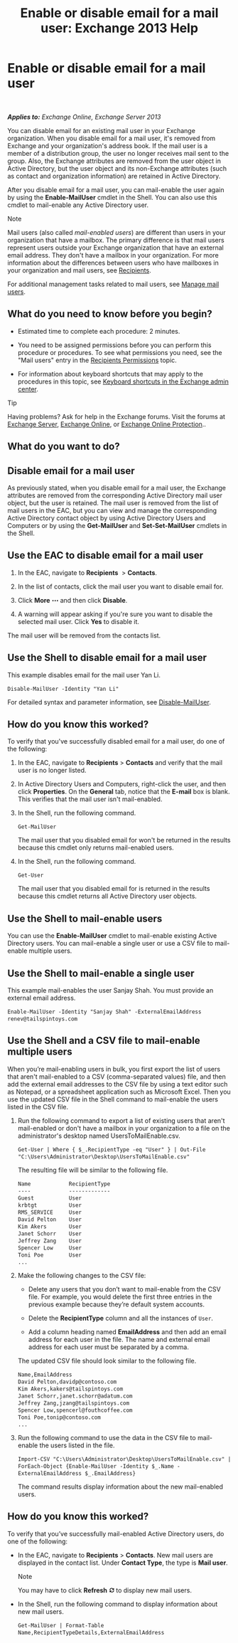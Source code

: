 ﻿---
title: 'Enable or disable email for a mail user: Exchange 2013 Help'
TOCTitle: Enable or disable email for a mail user
ms:assetid: 1e2571d4-ff84-4fda-bb1d-825e96e1bd26
ms:mtpsurl: https://technet.microsoft.com/en-us/library/Aa996598(v=EXCHG.150)
ms:contentKeyID: 50382995
ms.date: 12/09/2016
mtps_version: v=EXCHG.150
---

# Enable or disable email for a mail user

 

_**Applies to:** Exchange Online, Exchange Server 2013_


You can disable email for an existing mail user in your Exchange organization. When you disable email for a mail user, it's removed from Exchange and your organization's address book. If the mail user is a member of a distribution group, the user no longer receives mail sent to the group. Also, the Exchange attributes are removed from the user object in Active Directory, but the user object and its non-Exchange attributes (such as contact and organization information) are retained in Active Directory.

After you disable email for a mail user, you can mail-enable the user again by using the **Enable-MailUser** cmdlet in the Shell. You can also use this cmdlet to mail-enable any Active Directory user.


> [!NOTE]
> Mail users (also called <EM>mail-enabled users</EM>) are different than users in your organization that have a mailbox. The primary difference is that mail users represent users outside your Exchange organization that have an external email address. They don't have a mailbox in your organization. For more information about the differences between users who have mailboxes in your organization and mail users, see <A href="recipients-exchange-2013-help.md">Recipients</A>.



For additional management tasks related to mail users, see [Manage mail users](https://docs.microsoft.com/en-us/exchange/recipients-in-exchange-online/manage-mail-users).

## What do you need to know before you begin?

  - Estimated time to complete each procedure: 2 minutes.

  - You need to be assigned permissions before you can perform this procedure or procedures. To see what permissions you need, see the "Mail users" entry in the [Recipients Permissions](recipients-permissions-exchange-2013-help.md) topic.

  - For information about keyboard shortcuts that may apply to the procedures in this topic, see [Keyboard shortcuts in the Exchange admin center](keyboard-shortcuts-in-the-exchange-admin-center-exchange-online-protection-help.md).


> [!TIP]
> Having problems? Ask for help in the Exchange forums. Visit the forums at <A href="https://go.microsoft.com/fwlink/p/?linkid=60612">Exchange Server</A>, <A href="https://go.microsoft.com/fwlink/p/?linkid=267542">Exchange Online</A>, or <A href="https://go.microsoft.com/fwlink/p/?linkid=285351">Exchange Online Protection</A>..



## What do you want to do?

## Disable email for a mail user

As previously stated, when you disable email for a mail user, the Exchange attributes are removed from the corresponding Active Directory mail user object, but the user is retained. The mail user is removed from the list of mail users in the EAC, but you can view and manage the corresponding Active Directory contact object by using Active Directory Users and Computers or by using the **Get-MailUser** and **Set-Set-MailUser** cmdlets in the Shell.

## Use the EAC to disable email for a mail user

1.  In the EAC, navigate to **Recipients**  \> **Contacts**.

2.  In the list of contacts, click the mail user you want to disable email for.

3.  Click **More** ![More Options Icon](images/JJ150550.5381819e-3b21-4873-8714-e9b956290b28(EXCHG.150).gif "More Options Icon") and then click **Disable**.

4.  A warning will appear asking if you're sure you want to disable the selected mail user. Click **Yes** to disable it.

The mail user will be removed from the contacts list.

## Use the Shell to disable email for a mail user

This example disables email for the mail user Yan Li.

    Disable-MailUser -Identity "Yan Li"

For detailed syntax and parameter information, see [Disable-MailUser](https://technet.microsoft.com/en-us/library/aa998578\(v=exchg.150\)).

## How do you know this worked?

To verify that you've successfully disabled email for a mail user, do one of the following:

1.  In the EAC, navigate to **Recipients** \> **Contacts** and verify that the mail user is no longer listed.

2.  In Active Directory Users and Computers, right-click the user, and then click **Properties**. On the **General** tab, notice that the **E-mail** box is blank. This verifies that the mail user isn't mail-enabled.

3.  In the Shell, run the following command.
    
        Get-MailUser
    
    The mail user that you disabled email for won't be returned in the results because this cmdlet only returns mail-enabled users.

4.  In the Shell, run the following command.
    
        Get-User
    
    The mail user that you disabled email for is returned in the results because this cmdlet returns all Active Directory user objects.

## Use the Shell to mail-enable users

You can use the **Enable-MailUser** cmdlet to mail-enable existing Active Directory users. You can mail-enable a single user or use a CSV file to mail-enable multiple users.

## Use the Shell to mail-enable a single user

This example mail-enables the user Sanjay Shah. You must provide an external email address.

    Enable-MailUser -Identity "Sanjay Shah" -ExternalEmailAddress renev@tailspintoys.com

## Use the Shell and a CSV file to mail-enable multiple users

When you’re mail-enabling users in bulk, you first export the list of users that aren't mail-enabled to a CSV (comma-separated values) file, and then add the external email addresses to the CSV file by using a text editor such as Notepad, or a spreadsheet application such as Microsoft Excel. Then you use the updated CSV file in the Shell command to mail-enable the users listed in the CSV file.

1.  Run the following command to export a list of existing users that aren't mail-enabled or don't have a mailbox in your organization to a file on the administrator's desktop named UsersToMailEnable.csv.
    
        Get-User | Where { $_.RecipientType -eq "User" } | Out-File "C:\Users\Administrator\Desktop\UsersToMailEnable.csv"
    
    The resulting file will be similar to the following file.
    
        Name            RecipientType
        ----            -------------
        Guest           User
        krbtgt          User
        RMS_SERVICE     User
        David Pelton    User
        Kim Akers       User
        Janet Schorr    User
        Jeffrey Zang    User
        Spencer Low     User
        Toni Poe        User
        ...

2.  Make the following changes to the CSV file:
    
      - Delete any users that you don’t want to mail-enable from the CSV file. For example, you would delete the first three entries in the previous example because they’re default system accounts.
    
      - Delete the **RecipientType** column and all the instances of `User`.
    
      - Add a column heading named **EmailAddress** and then add an email address for each user in the file. The name and external email address for each user must be separated by a comma.
    
    The updated CSV file should look similar to the following file.
    
        Name,EmailAddress
        David Pelton,davidp@contoso.com
        Kim Akers,kakers@tailspintoys.com
        Janet Schorr,janet.schorr@adatum.com
        Jeffrey Zang,jzang@tailspintoys.com
        Spencer Low,spencerl@fouthcoffee.com
        Toni Poe,tonip@contoso.com
        ...

3.  Run the following command to use the data in the CSV file to mail-enable the users listed in the file.
    
        Import-CSV "C:\Users\Administrator\Desktop\UsersToMailEnable.csv" | ForEach-Object {Enable-MailUser -Identity $_.Name -ExternalEmailAddress $_.EmailAddress}
    
    The command results display information about the new mail-enabled users.

## How do you know this worked?

To verify that you’ve successfully mail-enabled Active Directory users, do one of the following:

  - In the EAC, navigate to **Recipients** \> **Contacts**. New mail users are displayed in the contact list. Under **Contact Type**, the type is **Mail user**.
    

    > [!NOTE]
    > You may have to click <STRONG>Refresh</STRONG> <IMG title="Refresh Icon" alt="Refresh Icon" src="images/Dn624163.85f271ca-32a4-426c-842a-d2172567099d(EXCHG.150).gif"> to display new mail users.



  - In the Shell, run the following command to display information about new mail users.
    
        Get-MailUser | Format-Table Name,RecipientTypeDetails,ExternalEmailAddress


